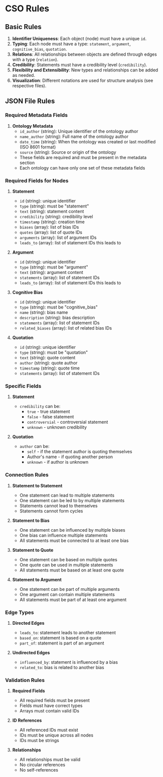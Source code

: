 # CSO Rules

## Basic Rules

1. **Identifier Uniqueness**: Each object (node) must have a unique `id`.
2. **Typing**: Each node must have a type: `statement`, `argument`, `cognitive_bias`, `quotation`.
3. **Relations**: All relationships between objects are defined through edges with a type (`relation`).
4. **Credibility**: Statements must have a credibility level (`credibility`).
5. **Flexibility and Extensibility**: New types and relationships can be added as needed.
6. **Visualization**: Different notations are used for structure analysis (see respective files).

## JSON File Rules

### Required Metadata Fields

1. **Ontology Metadata**
   - `id_author` (string): Unique identifier of the ontology author
   - `name_author` (string): Full name of the ontology author
   - `date_time` (string): When the ontology was created or last modified (ISO 8601 format)
   - `source` (string): Source or origin of the ontology
   - These fields are required and must be present in the metadata section
   - Each ontology can have only one set of these metadata fields

### Required Fields for Nodes

1. **Statement**
   - `id` (string): unique identifier
   - `type` (string): must be "statement"
   - `text` (string): statement content
   - `credibility` (string): credibility level
   - `timestamp` (string): creation time
   - `biases` (array): list of bias IDs
   - `quotes` (array): list of quote IDs
   - `arguments` (array): list of argument IDs
   - `leads_to` (array): list of statement IDs this leads to

2. **Argument**
   - `id` (string): unique identifier
   - `type` (string): must be "argument"
   - `text` (string): argument content
   - `statements` (array): list of statement IDs
   - `leads_to` (array): list of statement IDs this leads to

3. **Cognitive Bias**
   - `id` (string): unique identifier
   - `type` (string): must be "cognitive_bias"
   - `name` (string): bias name
   - `description` (string): bias description
   - `statements` (array): list of statement IDs
   - `related_biases` (array): list of related bias IDs

4. **Quotation**
   - `id` (string): unique identifier
   - `type` (string): must be "quotation"
   - `text` (string): quote content
   - `author` (string): quote author
   - `timestamp` (string): quote time
   - `statements` (array): list of statement IDs

### Specific Fields

1. **Statement**
   - `credibility` can be:
     * `true` - true statement
     * `false` - false statement
     * `controversial` - controversial statement
     * `unknown` - unknown credibility

2. **Quotation**
   - `author` can be:
     * `self` - if the statement author is quoting themselves
     * Author's name - if quoting another person
     * `unknown` - if author is unknown

### Connection Rules

1. **Statement to Statement**
   - One statement can lead to multiple statements
   - One statement can be led to by multiple statements
   - Statements cannot lead to themselves
   - Statements cannot form cycles

2. **Statement to Bias**
   - One statement can be influenced by multiple biases
   - One bias can influence multiple statements
   - All statements must be connected to at least one bias

3. **Statement to Quote**
   - One statement can be based on multiple quotes
   - One quote can be used in multiple statements
   - All statements must be based on at least one quote

4. **Statement to Argument**
   - One statement can be part of multiple arguments
   - One argument can contain multiple statements
   - All statements must be part of at least one argument

### Edge Types

1. **Directed Edges**
   - `leads_to`: statement leads to another statement
   - `based_on`: statement is based on a quote
   - `part_of`: statement is part of an argument

2. **Undirected Edges**
   - `influenced_by`: statement is influenced by a bias
   - `related_to`: bias is related to another bias

### Validation Rules

1. **Required Fields**
   - All required fields must be present
   - Fields must have correct types
   - Arrays must contain valid IDs

2. **ID References**
   - All referenced IDs must exist
   - IDs must be unique across all nodes
   - IDs must be strings

3. **Relationships**
   - All relationships must be valid
   - No circular references
   - No self-references 